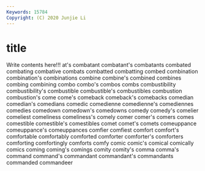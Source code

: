 ```yaml
---
Keywords: 15784
Copyright: (C) 2020 Junjie Li
---
```


# title

Write contents here!!!
at's 
combatant 
combatant's 
combatants 
combated 
combating
combative 
combats 
combatted 
combatting 
combed 
combination 
combination's 
combinations 
combine 
combine's
combined 
combines 
combing 
combining 
combo 
combo's 
combos 
combs 
combustibility 
combustibility's
combustible 
combustible's 
combustibles 
combustion 
combustion's 
come 
come's 
comeback 
comeback's 
comebacks
comedian 
comedian's 
comedians 
comedic 
comedienne 
comedienne's 
comediennes 
comedies 
comedown 
comedown's
comedowns 
comedy 
comedy's 
comelier 
comeliest 
comeliness 
comeliness's 
comely 
comer 
comer's
comers 
comes 
comestible 
comestible's 
comestibles 
comet 
comet's 
comets 
comeuppance 
comeuppance's
comeuppances 
comfier 
comfiest 
comfort 
comfort's 
comfortable 
comfortably 
comforted 
comforter 
comforter's
comforters 
comforting 
comfortingly 
comforts 
comfy 
comic 
comic's 
comical 
comically 
comics
coming 
coming's 
comings 
comity 
comity's 
comma 
comma's 
command 
command's 
commandant
commandant's 
commandants 
commanded 
commandeer 
